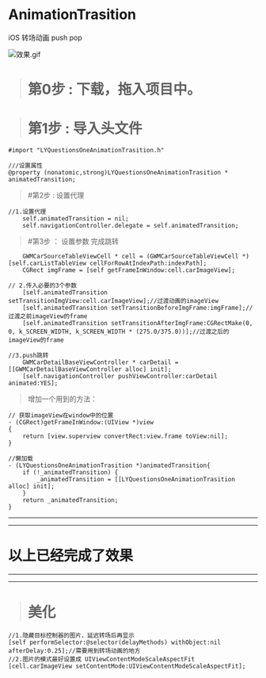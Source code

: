 # AnimationTrasition
iOS 转场动画 push pop


![效果.gif](https://upload-images.jianshu.io/upload_images/1914107-5f7c692a46327f71.gif?imageMogr2/auto-orient/strip)

> # 第0步 : 下载，拖入项目中。


> # 第1步 : 导入头文件

```
#import "LYQuestionsOneAnimationTrasition.h"

///设置属性
@property (nonatomic,strong)LYQuestionsOneAnimationTrasition * animatedTransition;
```


>#第2步 : 设置代理

```
//1.设置代理
    self.animatedTransition = nil;
    self.navigationController.delegate = self.animatedTransition;
```

> #第3步 ： 设置参数 完成跳转

```
    GWMCarSourceTableViewCell * cell = (GWMCarSourceTableViewCell *)[self.carListTableView cellForRowAtIndexPath:indexPath];
    CGRect imgFrame = [self getFrameInWindow:cell.carImageView];
    
// 2.传入必要的3个参数 
    [self.animatedTransition setTransitionImgView:cell.carImageView];//过渡动画的imageView
    [self.animatedTransition setTransitionBeforeImgFrame:imgFrame];//过渡之前imageView的frame
    [self.animatedTransition setTransitionAfterImgFrame:CGRectMake(0, 0, k_SCREEN_WIDTH, k_SCREEN_WIDTH * (275.0/375.0))];//过渡之后的imageView的frame

//3.push跳转
    GWMCarDetailBaseViewController * carDetail = [[GWMCarDetailBaseViewController alloc] init];
    [self.navigationController pushViewController:carDetail animated:YES];
```
> 增加一个用到的方法：

```
// 获取imageView在window中的位置
- (CGRect)getFrameInWindow:(UIView *)view
{
    return [view.superview convertRect:view.frame toView:nil];
}

//懒加载
- (LYQuestionsOneAnimationTrasition *)animatedTransition{
    if (!_animatedTransition) {
        _animatedTransition = [[LYQuestionsOneAnimationTrasition alloc] init];
    }
    return _animatedTransition;
}
```
**  **
**  **
# 以上已经完成了效果
**  **
**  **

> # 美化
```
//1.隐藏目标控制器的图片，延迟转场后再显示
[self performSelector:@selector(delayMethods) withObject:nil afterDelay:0.25];//需要用到转场动画的地方
//2.图片的模式最好设置成 UIViewContentModeScaleAspectFit
[cell.carImageView setContentMode:UIViewContentModeScaleAspectFit];
```

